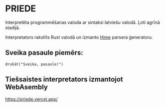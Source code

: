 # PRIEDE

Interpretēta programmēšanas valoda ar sintaksi latviešu valodā.
Ļoti agrīnā stadijā.

Interpretators rakstīts Rust valodā un izmanto [Hime](https://cenotelie.fr/projects/hime) parsera ģeneratoru.

## Sveika pasaule piemērs:

    drukāt("Sveika, pasaule!")

## Tiešsaistes interpretators izmantojot WebAsembly

https://priede.vercel.app/
